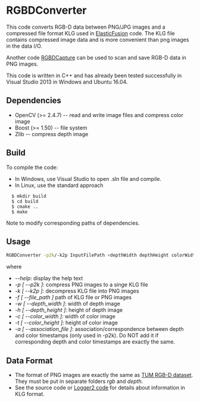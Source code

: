 # RGBDConverter
This code converts RGB-D data between PNG/JPG images and a compressed file format KLG used in [ElasticFusion](https://github.com/mp3guy/ElasticFusion) code. The KLG file contains compressed image data and is more convenient than png images in the data I/O.

Another code [RGBDCapture](https://github.com/chaowang15/RGBDCapture) can be used to scan and save RGB-D data in PNG images.

This code is written in C++ and has already been tested successfully in Visual Studio 2013 in Windows and Ubuntu 16.04.

## Dependencies
- OpenCV (>= 2.4.7) -- read and write image files and compress color image
- Boost (>= 1.50) -- file system
- Zlib -- compress depth image

## Build
To compile the code:
* In Windows, use Visual Studio to open .sln file and compile.
* In Linux, use the standard approach
```
  $ mkdir build
  $ cd build
  $ cmake ..
  $ make
```
Note to modify corresponding paths of dependencies.

## Usage
```bash
RGBDConverter -p2k/-k2p InputFilePath <depthWidth depthHeight colorWidth colorHeight> <associationFile>
```
where
* *--help*: display the help text
* *-p [ --p2k ]*: compress PNG images to a singe KLG file
* *-k [ --k2p ]*: decompress KLG file into PNG images
* *-f [ --file_path ]*        path of KLG file or PNG images
* *-w [ --depth_width ]*:      width of depth image
* *-h [ --depth_height ]*:     height of depth image
* *-c [ --color_width ]*:      width of color image
* *-t [ --color_height ]*:     height of color image
* *-a [ --association_file ]*: association/correspondence between depth and color timestamps (only used in -p2k). Do NOT add it if corresponding depth and color timestamps are exactly the same.

## Data Format
* The format of PNG images are exactly the same as [TUM RGB-D dataset](https://vision.in.tum.de/data/datasets/rgbd-dataset). They must be put in separate folders *rgb* and *depth*.
* See the source code or [Logger2 code](https://github.com/mp3guy/Logger2/blob/master/src/Logger2.cpp#L237) for details about information in KLG format.
